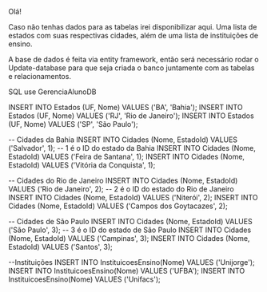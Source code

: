 Olá!

Caso não tenhas dados para as tabelas irei disponibilizar aqui.
Uma lista de estados com suas respectivas cidades, além de uma lista de instituições de ensino.

A base de dados é feita via entity framework, então será necessário rodar o Update-database 
para que seja criada o banco juntamente com as tabelas e relacionamentos.



SQL
use GerenciaAlunoDB

INSERT INTO Estados (UF, Nome) VALUES ('BA', 'Bahia');
INSERT INTO Estados (UF, Nome) VALUES ('RJ', 'Rio de Janeiro');
INSERT INTO Estados (UF, Nome) VALUES ('SP', 'São Paulo');


-- Cidades da Bahia
INSERT INTO Cidades (Nome, EstadoId) VALUES ('Salvador', 1); -- 1 é o ID do estado da Bahia
INSERT INTO Cidades (Nome, EstadoId) VALUES ('Feira de Santana', 1);
INSERT INTO Cidades (Nome, EstadoId) VALUES ('Vitória da Conquista', 1);


-- Cidades do Rio de Janeiro
INSERT INTO Cidades (Nome, EstadoId) VALUES ('Rio de Janeiro', 2); -- 2 é o ID do estado do Rio de Janeiro
INSERT INTO Cidades (Nome, EstadoId) VALUES ('Niterói', 2);
INSERT INTO Cidades (Nome, EstadoId) VALUES ('Campos dos Goytacazes', 2);


-- Cidades de São Paulo
INSERT INTO Cidades (Nome, EstadoId) VALUES ('São Paulo', 3); -- 3 é o ID do estado de São Paulo
INSERT INTO Cidades (Nome, EstadoId) VALUES ('Campinas', 3);
INSERT INTO Cidades (Nome, EstadoId) VALUES ('Santos', 3);

--Instituições
INSERT INTO InstituicoesEnsino(Nome) VALUES ('Unijorge');
INSERT INTO InstituicoesEnsino(Nome) VALUES ('UFBA');
INSERT INTO InstituicoesEnsino(Nome) VALUES ('Unifacs');

